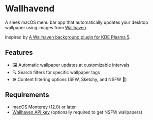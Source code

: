 # Wallhavend

A sleek macOS menu bar app that automatically updates your desktop wallpaper using images from [Wallhaven](https://wallhaven.cc/).

Inspired by [A Wallhaven background plugin for KDE Plasma 5](https://github.com/subpop/wallhaven-wallpaper-plasma).

## Features

- 🖼️ Automatic wallpaper updates at customizable intervals
- 🔍 Search filters for specific wallpaper tags
- ⚙️ Content filtering options (SFW, Sketchy, and NSFW 🔞)

## Requirements

- macOS Monterey (12.0) or later
- [Wallhaven API key](https://wallhaven.cc/settings/account) (optionally required to get NSFW wallpapers)
